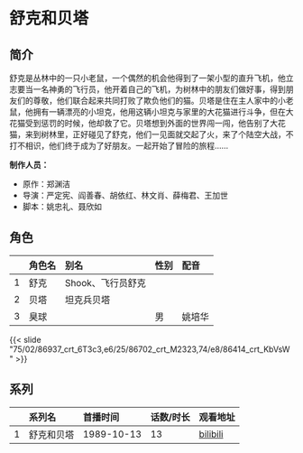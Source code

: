 # 舒克和贝塔


## 简介

舒克是丛林中的一只小老鼠，一个偶然的机会他得到了一架小型的直升飞机，他立志要当一名神勇的飞行员，他开着自己的飞机，为树林中的朋友们做好事，得到朋友们的尊敬，他们联合起来共同打败了欺负他们的猫。贝塔是住在主人家中的小老鼠，他拥有一辆漂亮的小坦克，他用这辆小坦克与家里的大花猫进行斗争，但在大花猫受到惩罚的时候，他却救了它。贝塔想到外面的世界闯一闯，他告别了大花猫，来到树林里，正好碰见了舒克，他们一见面就交起了火，来了个陆空大战，不打不相识，他们终于成为了好朋友。一起开始了冒险的旅程……

**制作人员：**
- 原作：郑渊洁
- 导演：严定宪、阎善春、胡依红、林文肖、薛梅君、王加世
- 脚本：姚忠礼、聂欣如

## 角色

|     |   角色名   |   别名  | 性别 |  配音  |
|:--- |:------  |:----      |:---  |:--   |
| 1 | 舒克 | Shook、飞行员舒克 |  |  |
| 2 | 贝塔 | 坦克兵贝塔 |  |  |
| 3 | 臭球 |  | 男 | 姚培华 |

{{< slide "75/02/86937_crt_6T3c3,e6/25/86702_crt_M2323,74/e8/86414_crt_KbVsW" >}}

## 系列

|     |   系列名   |   首播时间  | 话数/时长  | 观看地址 |
|:---  |:------    |:----      |:---       |:---  |
| 1 | 舒克和贝塔 | 1989-10-13 | 13 | [bilibili](https://www.bilibili.com/video/BV11L4y177EW/) |

<!--

## 配乐

{{< music auto="https://y.qq.com/n/yqq/album/.html" >}}

## MAD

{{< media auto="mad/shu_ke" >}}

-->



